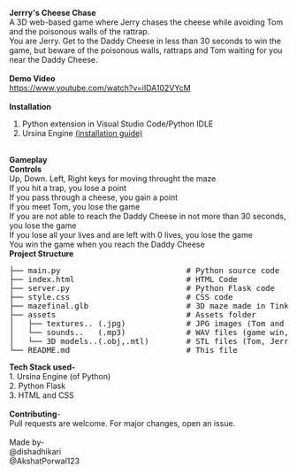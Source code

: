<strong>Jerrry's Cheese Chase</strong><br>
A 3D web-based game where Jerry chases the cheese while avoiding Tom and the poisonous walls of the rattrap.<br>
You are Jerry. Get to the Daddy Cheese in less than 30 seconds to win the game, but beware of the poisonous walls, rattraps and Tom waiting for you near the Daddy Cheese.<br>
<br>
<strong> Demo Video</strong><br>
https://www.youtube.com/watch?v=iIDA102VYcM<br>
<br>
<strong> Installation</strong><br>
1. Python extension in Visual Studio Code/Python IDLE<br>
2. Ursina Engine <a href=https://www.ursinaengine.org/installation.html>(installation guide)</a><br>
<br>
<strong>Gameplay</strong><br>
<strong>Controls</strong><br>
Up, Down. Left, Right keys for moving throught the maze<br>
If you hit a trap, you lose a point<br>
If you pass through a cheese, you gain a point<br>
If you meet Tom, you lose the game<br>
If you are not able to reach the Daddy Cheese in not more than 30 seconds, you lose the game <br>
If you lose all your lives and are left with 0 lives, you lose the game<br>
You win the game when you reach the Daddy Cheese<br>
<strong>Project Structure</strong><br>
<pre>
├── main.py                           # Python source code
├── index.html                        # HTML Code
├── server.py                         # Python Flask code
├── style.css                         # CSS code
├── mazefinal.glb                     # 3D maze made in TinkerCAD
├── assets                            # Assets folder
│   ├── textures.. (.jpg)             # JPG images (Tom and Jerry picture, cheese background)
│   └── sounds..   (.mp3)             # WAV files (game win, lose; live gain,lost)
│   └── 3D models..(.obj,.mtl)        # STL files (Tom, Jerry, trap, cheeses)
└── README.md                         # This file
</pre>
<strong>Tech Stack used- </strong><br>
1. Ursina Engine (of Python)<br>
2. Python Flask<br>
3. HTML and CSS<br>
<br>
<strong> Contributing</strong>-<br>
Pull requests are welcome. For major changes, open an issue.<br>
<br>
Made by- <br>
@dishadhikari<br>
@AkshatPorwal123<br>
